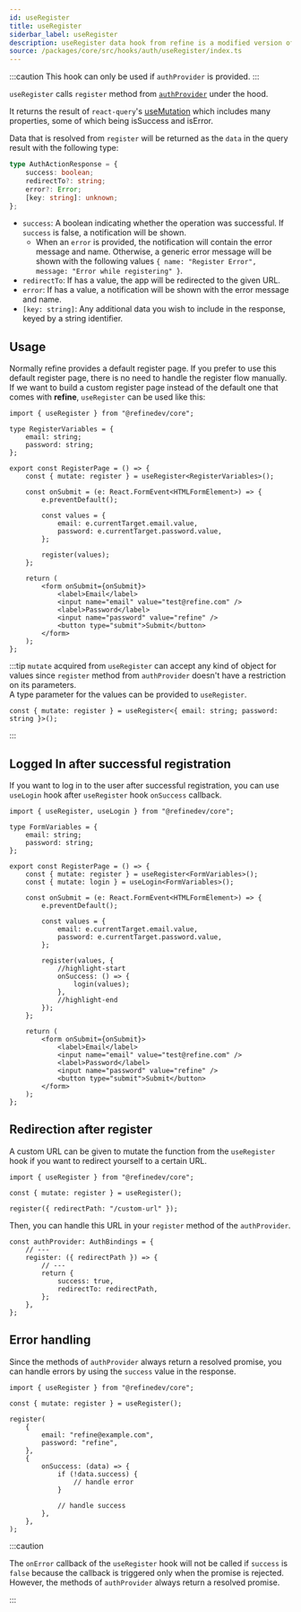 ```yaml
---
id: useRegister
title: useRegister
siderbar_label: useRegister
description: useRegister data hook from refine is a modified version of react-query's useMutation for registration.
source: /packages/core/src/hooks/auth/useRegister/index.ts
---
```


:::caution
This hook can only be used if `authProvider` is provided.
:::

`useRegister` calls `register` method from [`authProvider`](/api-reference/core/providers/auth-provider.md) under the hood.

It returns the result of `react-query`'s [useMutation](https://react-query.tanstack.com/reference/useMutation) which includes many properties, some of which being isSuccess and isError.

Data that is resolved from `register` will be returned as the `data` in the query result with the following type:

```ts
type AuthActionResponse = {
    success: boolean;
    redirectTo?: string;
    error?: Error;
    [key: string]: unknown;
};
```

-   `success`: A boolean indicating whether the operation was successful. If `success` is false, a notification will be shown.
    -   When an `error` is provided, the notification will contain the error message and name. Otherwise, a generic error message will be shown with the following values `{ name: "Register Error", message: "Error while registering" }`.
-   `redirectTo`: If has a value, the app will be redirected to the given URL.
-   `error`: If has a value, a notification will be shown with the error message and name.
-   `[key: string]`: Any additional data you wish to include in the response, keyed by a string identifier.

## Usage

Normally refine provides a default register page. If you prefer to use this default register page, there is no need to handle the register flow manually.  
If we want to build a custom register page instead of the default one that comes with **refine**, `useRegister` can be used like this:

```tsx title="pages/customRegisterPage"
import { useRegister } from "@refinedev/core";

type RegisterVariables = {
    email: string;
    password: string;
};

export const RegisterPage = () => {
    const { mutate: register } = useRegister<RegisterVariables>();

    const onSubmit = (e: React.FormEvent<HTMLFormElement>) => {
        e.preventDefault();

        const values = {
            email: e.currentTarget.email.value,
            password: e.currentTarget.password.value,
        };

        register(values);
    };

    return (
        <form onSubmit={onSubmit}>
            <label>Email</label>
            <input name="email" value="test@refine.com" />
            <label>Password</label>
            <input name="password" value="refine" />
            <button type="submit">Submit</button>
        </form>
    );
};
```

:::tip
`mutate` acquired from `useRegister` can accept any kind of object for values since `register` method from `authProvider` doesn't have a restriction on its parameters.  
A type parameter for the values can be provided to `useRegister`.

```tsx
const { mutate: register } = useRegister<{ email: string; password: string }>();
```

:::

## Logged In after successful registration

If you want to log in to the user after successful registration, you can use `useLogin` hook after `useRegister` hook `onSuccess` callback.

```tsx title="pages/customRegisterPage"
import { useRegister, useLogin } from "@refinedev/core";

type FormVariables = {
    email: string;
    password: string;
};

export const RegisterPage = () => {
    const { mutate: register } = useRegister<FormVariables>();
    const { mutate: login } = useLogin<FormVariables>();

    const onSubmit = (e: React.FormEvent<HTMLFormElement>) => {
        e.preventDefault();

        const values = {
            email: e.currentTarget.email.value,
            password: e.currentTarget.password.value,
        };

        register(values, {
            //highlight-start
            onSuccess: () => {
                login(values);
            },
            //highlight-end
        });
    };

    return (
        <form onSubmit={onSubmit}>
            <label>Email</label>
            <input name="email" value="test@refine.com" />
            <label>Password</label>
            <input name="password" value="refine" />
            <button type="submit">Submit</button>
        </form>
    );
};
```

## Redirection after register

A custom URL can be given to mutate the function from the `useRegister` hook if you want to redirect yourself to a certain URL.

```tsx
import { useRegister } from "@refinedev/core";

const { mutate: register } = useRegister();

register({ redirectPath: "/custom-url" });
```

Then, you can handle this URL in your `register` method of the `authProvider`.

```tsx
const authProvider: AuthBindings = {
    // ---
    register: ({ redirectPath }) => {
        // ---
        return {
            success: true,
            redirectTo: redirectPath,
        };
    },
};
```

## Error handling

Since the methods of `authProvider` always return a resolved promise, you can handle errors by using the `success` value in the response.

```tsx
import { useRegister } from "@refinedev/core";

const { mutate: register } = useRegister();

register(
    {
        email: "refine@example.com",
        password: "refine",
    },
    {
        onSuccess: (data) => {
            if (!data.success) {
                // handle error
            }

            // handle success
        },
    },
);
```

:::caution

The `onError` callback of the `useRegister` hook will not be called if `success` is `false` because the callback is triggered only when the promise is rejected. However, the methods of `authProvider` always return a resolved promise.

:::
